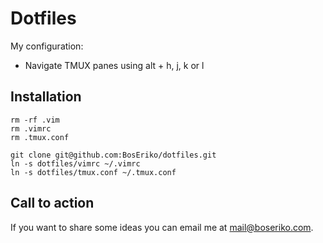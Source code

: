 # Dotfiles

My configuration:

- Navigate TMUX panes using alt + h, j, k or l

## Installation

    rm -rf .vim
    rm .vimrc
    rm .tmux.conf

    git clone git@github.com:BosEriko/dotfiles.git
    ln -s dotfiles/vimrc ~/.vimrc
    ln -s dotfiles/tmux.conf ~/.tmux.conf

## Call to action

If you want to share some ideas you can email me at mail@boseriko.com.
